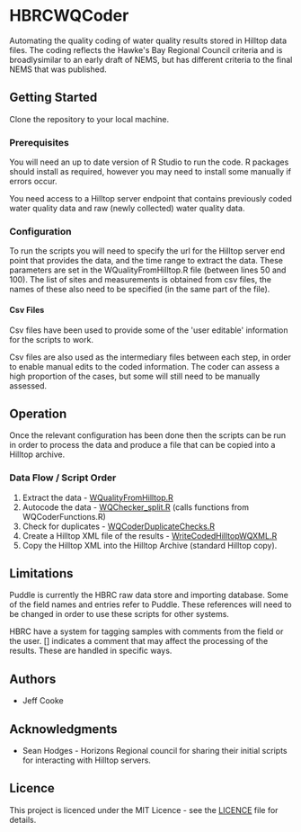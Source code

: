 # HBRCWQCoder

Automating the quality coding of water quality results stored in Hilltop data files.
The coding reflects the Hawke's Bay Regional Council criteria and is broadlysimilar to an early draft of NEMS, but has different criteria to the final NEMS that was published.

## Getting Started

Clone the repository to your local machine.

### Prerequisites

You will need an up to date version of R Studio to run the code.
R packages should install as required, however you may need to install some manually if errors occur.

You need access to a Hilltop server endpoint that contains previously coded water quality data and raw (newly collected) water quality data.

### Configuration

To run the scripts you will need to specify the url for the Hilltop server end point that provides the data, and the time range to extract the data.  These parameters are set in the WQualityFromHilltop.R file (between lines 50 and 100).
The list of sites and measurements is obtained from csv files, the names of these also need to be specified (in the same part of the file).

#### Csv Files

Csv files have been used to provide some of the 'user editable' information for the scripts to work.

Csv files are also used as the intermediary files between each step, in order to enable manual edits to the coded information.  The coder can assess a high proportion of the cases, but some will still need to be manually assessed.

## Operation

Once the relevant configuration has been done then the scripts can be run in order to process the data and produce a file that can be copied into a Hilltop archive.

### Data Flow / Script Order

1. Extract the data - [WQualityFromHilltop.R](../Docs/WQFromHilltop.md)
2. Autocode the data - [WQChecker_split.R](../Docs/WQChecker.md)  (calls functions from WQCoderFunctions.R)
3. Check for duplicates - [WQCoderDuplicateChecks.R](../Docs/WQDuplicateChecks.md)
4. Create a Hilltop XML file of the results - [WriteCodedHilltopWQXML.R](../Docs/WriteHilltopXML.md)
5. Copy the Hilltop XML into the Hilltop Archive (standard Hilltop copy).

## Limitations

Puddle is currently the HBRC raw data store and importing database.  Some of the field names and entries refer to Puddle.  These references will need to be changed in order to use these scripts for other systems.

HBRC have a system for tagging samples with comments from the field or the user.  [] indicates a comment that may affect the processing of the results.  These are handled in specific ways.

## Authors

* Jeff Cooke

## Acknowledgments

* Sean Hodges - Horizons Regional council for sharing their initial scripts for interacting with Hilltop servers.

## Licence

This project is licenced under the MIT Licence - see the [LICENCE](LICENSE)
 file for details.